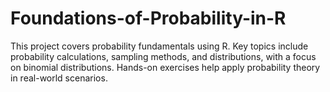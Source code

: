 # Foundations-of-Probability-in-R
This project covers probability fundamentals using R. Key topics include probability calculations, sampling methods, and distributions, with a focus on binomial distributions. Hands-on exercises help apply probability theory in real-world scenarios.
